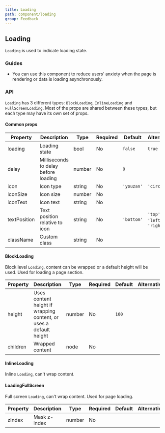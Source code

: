 ```yaml
---
title: Loading
path: component/loading
group: Feedback
---
```


## Loading

`Loading` is used to indicate loading state.

### Guides

- You can use this component to reduce users' anxiety when the page is rendering or data is loading asynchronously.

### API

`Loading` has 3 different types: `BlockLoading`, `InlineLoading` and `FullScreenLoading`. Most of the props are shared between these types, but each type may have its own set of props.

#### Common props

| Property     | Description                          | Type   | Required | Default    | Alternative                      |
| ------------ | ------------------------------------ | ------ | -------- | ---------- | -------------------------------- |
| loading      | Loading state                        | bool   | No       | `false`    | `true`                           |
| delay        | Milliseconds to delay before loading | number | No       | `0`        |                                  |
| icon         | Icon type                            | string | No       | `'youzan'` | `'circle'`                       |
| iconSize     | Icon size                            | number | No       |            |                                  |
| iconText     | Icon text                            | string | No       |            |                                  |
| textPosition | Text position relative to icon       | string | No       | `'bottom'` | `'top'` \| `'left'` \| `'right'` |
| className    | Custom class                         | string | No       |            |                                  |

#### BlockLoading

Block level `Loading`, content can be wrapped or a default height will be used. Used for loading a page section.

| Property | Description                                                       | Type   | Required | Default | Alternative |
| -------- | ----------------------------------------------------------------- | ------ | -------- | ------- | ----------- |
| height   | Uses content height if wrapping content, or uses a default height | number | No       | `160`   |             |
| children | Wrapped content                                                   | node   | No       |         |             |

#### InlineLoading

Inline `Loading`, can't wrap content.

#### LoadingFullScreen

Full screen `Loading`, can't wrap content. Used for page loading.

| Property | Description  | Type   | Required | Default | Alternative |
| -------- | ------------ | ------ | -------- | ------- | ----------- |
| zIndex   | Mask z-index | number | No       |         |             |
